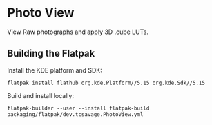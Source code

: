 # Photo View

View Raw photographs and apply 3D .cube LUTs.

## Building the Flatpak

Install the KDE platform and SDK:
```
flatpak install flathub org.kde.Platform//5.15 org.kde.Sdk//5.15
```

Build and install locally:
```
flatpak-builder --user --install flatpak-build packaging/flatpak/dev.tcsavage.PhotoView.yml
```
